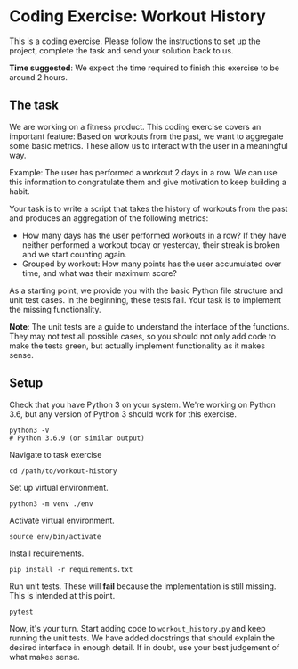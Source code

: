 Coding Exercise: Workout History
===

This is a coding exercise. Please follow the instructions to set up the project, 
complete the task and send your solution back to us.

**Time suggested**: We expect the time required to finish this exercise to be
around 2 hours.

## The task

We are working on a fitness product. This coding exercise covers an important
feature: Based on workouts from the past, we want to aggregate some basic 
metrics. These allow us to interact with the user in a meaningful way.

Example: The user has performed a workout 2 days in a row. We can use this
information to congratulate them and give motivation to keep building a habit.

Your task is to write a script that takes the history of workouts from the past
and produces an aggregation of the following metrics:

- How many days has the user performed workouts in a row? If they have neither
  performed a workout today or yesterday, their streak is broken and we start 
  counting again.
- Grouped by workout: How many points has the user accumulated over time, and
  what was their maximum score?
 
As a starting point, we provide you with the basic Python file structure and
unit test cases. In the beginning, these tests fail. Your task is to implement 
the missing functionality. 

**Note**: The unit tests are a guide to understand the interface of the 
functions. They may not test all possible cases, so you should not only add 
code to make the tests green, but actually implement functionality as it makes
sense.

## Setup

Check that you have Python 3 on your system. We're working on Python 3.6, but
any version of Python 3 should work for this exercise.

```shell script
python3 -V
# Python 3.6.9 (or similar output)
```

Navigate to task exercise

```shell script
cd /path/to/workout-history
```

Set up virtual environment.

```shell script
python3 -m venv ./env
``` 

Activate virtual environment.

```shell script
source env/bin/activate
```

Install requirements.

```shell script
pip install -r requirements.txt
```

Run unit tests. These will **fail** because the implementation is still missing.
This is intended at this point.

```
pytest
```

Now, it's your turn. Start adding code to `workout_history.py` and keep running
the unit tests. We have added docstrings that should explain the desired 
interface in enough detail. If in doubt, use your best judgement of what makes
sense. 
